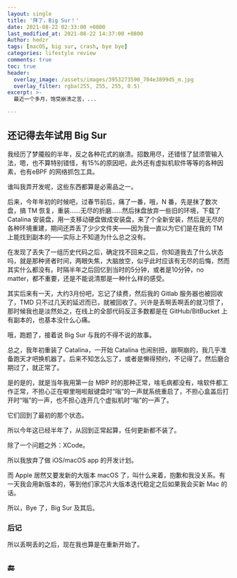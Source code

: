 ```yaml
---
layout: single
title: '拜了，Big Sur！'
date: 2021-08-22 02:33:00 +0800
last_modified_at: 2021-08-22 14:37:00 +0800
Author: hedzr
tags: [macOS, big sur, crash, bye bye]
categories: lifestyle review
comments: true
toc: true
header:
  overlay_image: /assets/images/3953273590_704e3899d5_m.jpg
  overlay_filter: rgba(255, 255, 255, 0.5)
excerpt: >-
  最近一个多月，饱受崩溃之苦，...

---
```




## 还记得去年试用 Big Sur

我经历了梦魇般的半年，反之各种花式的崩溃。招数用尽，还错怪了鼠须管输入法，嗯，也不算特别错怪，有15%的原因吧，此外还有虚拟机软件等等的各种因素，也有eBPF 的网络抓包工具。

谁叫我弄开发呢，这些东西都算是必需品之一。

后来，今年年初的时候吧，过春节前后，痛了一番，哦，N 番，先是抹了数次盘，搞 TM 恢复，重装……无尽的折磨……然后抹盘放弃一些旧的环境，下载了 Catalina 安装盘，用一支移动硬盘做成安装盘，来了个全新安装，然后是无尽的各种环境重建，期间还弄丢了少少文件夹——因为我一直以为它们是在我的 TM 上能找到副本的——实际上不知道为什么总之没有。

在发现了丢失了一组历史代码之后，确定找不回来之后，你知道我去了什么状态吗，就是那种贤者时间，两眼失焦，大脑放空，似乎此时应该有无尽的后悔，然而其实什么都没有。时隔半年之后回忆到当时的5分钟，或者是10分钟，no matter，都不重要，还是不能说清那是一种什么样的感受。

其实后来有一天，大约3月份吧，忘记了续费，然后我的 Gitlab 服务器也被回收了，TMD 只不过几天的延迟而已，就被回收了。兴许是丢啊丢啊丢的就习惯了，那时候我也是淡然处之，在线上的全部代码反正多数都是在 GitHub/BitBucket 上有副本的，也基本没什么心痛。

哦，跑题了，接着说 Big Sur 与我的不得不说的故事。

总之，我年初重装了 Catalina，一开始 Catalina 也闹别扭，崩啊崩的，我几乎准备跑天才吧换机器了。后来不知怎么忘了，或者是懒得预约，不记得了。然后磨合期过了，就正常了。

是的是的，就是当年我用第一台 MBP 时的那种正常，啥毛病都没有，啥软件都工作正常，不担心正在噼里啪啦敲键盘时“嗡”的一声就系统重启了，不担心盒盖后打开时“嗡”的一声，也不担心连开几个虚拟机时“嗡”的一声了。

它们回到了最初的那个状态。

所以今年这已经半年了，从回到正常起算，任何更新都不装了。

除了一个问题之外：XCode。

所以我放弃了做 iOS/macOS app 的开发计划。

而 Apple 居然又要发新的大版本 macOS 了，叫什么来着，抱歉和我没关系。有一天我会用新版本的，等到他们家芯片大版本迭代稳定之后如果我会买新 Mac 的话。

所以，Bye 了，Big Sur 及其后。



### 后记

所以丢啊丢的之后，现在我也算是在重新开始了。



## 🔚



